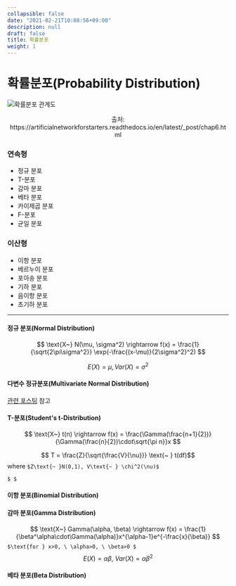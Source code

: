 ```yaml
---
collapsible: false
date: "2021-02-21T10:08:56+09:00"
description: null
draft: false
title: 확률분포
weight: 1
---
```


# 확률분포(Probability Distribution) 
![확률분포 관계도](images/posts/statistics/prob_dist_relation.png)
<div style="text-align: center"> 출처: https://artificialnetworkforstarters.readthedocs.io/en/latest/_post/chap6.html </div>

### 연속형
- 정규 분포
- T-분포
- 감마 분포
- 베타 분포
- 카이제곱 분포
- F-분포
- 균일 분포

### 이산형
- 이항 분포
- 베르누이 분포
- 포아송 분포
- 기하 분포
- 음이항 분포
- 초기하 분포

---

#### 정규 분포(Normal Distribution) 
$$ \text{X~} N(\mu, \sigma^2) \rightarrow f(x) = \frac{1}{\sqrt{2\pi\sigma^2}} \exp(-\frac{(x-\mu)}{2\sigma^2}^2) $$

$$ E(X) = \mu, Var(X) = \sigma^2$$


#### 다변수 정규분포(Multivariate Normal Distribution)

[관련 포스팅](https://jiwooblog.netlify.app/posts/statistics/statistics/mvn/) 참고

#### T-분포(Student's t-Distribution)
$$ \text{X~} t(n) \rightarrow f(x) = \frac{\Gamma(\frac{n+1}{2})}{\Gamma(\frac{n}{2})\cdot\sqrt{\pi n}}x $$

$$ T = \frac{Z}{\sqrt{\frac{V}{\nu}}} \text{~ } t(df)$$
where `$Z\text{~ }N(0,1), V\text{~ } \chi^2(\nu)$`

`$ $`

#### 이항 분포(Binomial Distribution)

#### 감마 분포(Gamma Distribution)
$$ \text{X~} Gamma(\alpha, \beta) \rightarrow f(x) = \frac{1}{\beta^\alpha\cdot\Gamma(\alpha)}x^{\alpha-1}e^{-\frac{x}{\beta}} $$
`$\text{for } x>0, \ \alpha>0, \ \beta>0 $`
$$ E(X)=\alpha\beta, \ Var(X)=\alpha\beta^2 $$

#### 베타 분포(Beta Distribution)

